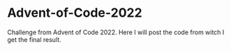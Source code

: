 # Advent-of-Code-2022
Challenge from Advent of Code 2022. Here I will post the code from witch I get the final result.
